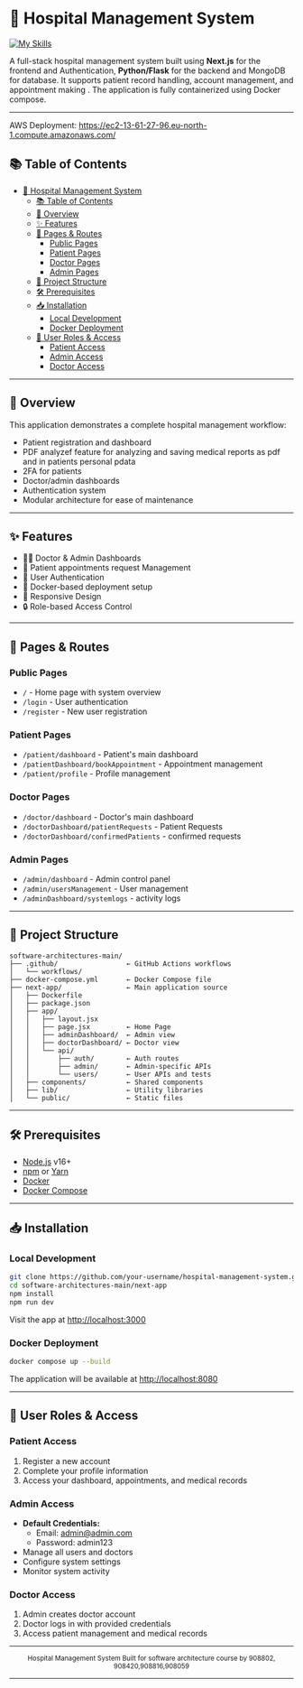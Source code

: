 # 🏥 Hospital Management System

[![My Skills](https://skillicons.dev/icons?i=nextjs,react,tailwind,mongodb,flask,nodejs,py,docker,&perline=10)](https://skillicons.dev)

A full-stack hospital management system built using **Next.js** for the frontend and Authentication, **Python/Flask** for the backend and MongoDB for database. It supports patient record handling, account management, and appointment making . The application is fully containerized using Docker compose.

---

AWS Deployment: https://ec2-13-61-27-96.eu-north-1.compute.amazonaws.com/
## 📚 Table of Contents

- [🏥 Hospital Management System](#-hospital-management-system)
  - [📚 Table of Contents](#-table-of-contents)
  - [🚀 Overview](#-overview)
  - [✨ Features](#-features)
  - [📱 Pages \& Routes](#-pages--routes)
    - [Public Pages](#public-pages)
    - [Patient Pages](#patient-pages)
    - [Doctor Pages](#doctor-pages)
    - [Admin Pages](#admin-pages)
  - [📁 Project Structure](#-project-structure)
  - [🛠 Prerequisites](#-prerequisites)
  - [📥 Installation](#-installation)
    - [Local Development](#local-development)
    - [Docker Deployment](#docker-deployment)
  - [👥 User Roles \& Access](#-user-roles--access)
    - [Patient Access](#patient-access)
    - [Admin Access](#admin-access)
    - [Doctor Access](#doctor-access)

---

## 🚀 Overview

This application demonstrates a complete hospital management workflow:

- Patient registration and dashboard
- PDF analyzef feature for analyzing and saving medical reports as pdf and in patients personal pdata
- 2FA for patients
- Doctor/admin dashboards
- Authentication system
- Modular architecture for ease of maintenance
---

## ✨ Features

- 🧑‍⚕️ Doctor & Admin Dashboards
- 🧾 Patient appointments request Management
- 🔐 User Authentication
- 🐳 Docker-based deployment setup
- 📱 Responsive Design
- 🔒 Role-based Access Control

---

## 📱 Pages & Routes

### Public Pages

- `/` - Home page with system overview
- `/login` - User authentication
- `/register` - New user registration

### Patient Pages

- `/patient/dashboard` - Patient's main dashboard
- `/patientDashboard/bookAppointment` - Appointment management
- `/patient/profile` - Profile management

### Doctor Pages

- `/doctor/dashboard` - Doctor's main dashboard
- `/doctorDashboard/patientRequests` - Patient Requests
- `/doctorDashboard/confirmedPatients` - confirmed requests

### Admin Pages

- `/admin/dashboard` - Admin control panel
- `/admin/usersManagement` - User management
- `/adminDashboard/systemlogs` - activity logs

---

## 📁 Project Structure

```
software-architectures-main/
├── .github/                 ← GitHub Actions workflows
│   └── workflows/
├── docker-compose.yml       ← Docker Compose file
├── next-app/                ← Main application source
│   ├── Dockerfile
│   ├── package.json
│   ├── app/
│   │   ├── layout.jsx
│   │   ├── page.jsx         ← Home Page
│   │   ├── adminDashboard/  ← Admin view
│   │   ├── doctorDashboard/ ← Doctor view
│   │   └── api/
│   │       ├── auth/        ← Auth routes
│   │       ├── admin/       ← Admin-specific APIs
│   │       └── users/       ← User APIs and tests
│   ├── components/          ← Shared components
│   ├── lib/                 ← Utility libraries
│   └── public/              ← Static files
```

---

## 🛠 Prerequisites

- [Node.js](https://nodejs.org/) v16+
- [npm](https://www.npmjs.com/) or [Yarn](https://yarnpkg.com/)
- [Docker](https://www.docker.com/)
- [Docker Compose](https://docs.docker.com/compose/)

---

## 📥 Installation

### Local Development

```bash
git clone https://github.com/your-username/hospital-management-system.git
cd software-architectures-main/next-app
npm install
npm run dev
```

Visit the app at [http://localhost:3000](http://localhost:3000)

### Docker Deployment

```bash
docker compose up --build
```

The application will be available at [http://localhost:8080](http://localhost:8080)

---

## 👥 User Roles & Access

### Patient Access

1. Register a new account
2. Complete your profile information
3. Access your dashboard, appointments, and medical records

### Admin Access

- **Default Credentials:**
  - Email: admin@admin.com
  - Password: admin123
- Manage all users and doctors
- Configure system settings
- Monitor system activity

### Doctor Access

1. Admin creates doctor account
2. Doctor logs in with provided credentials
3. Access patient management and medical records

---

<div align="center">
  <sub>Hospital Management System  Built for software architecture course by 908802, 908420,908816,908059 </sub>
</div>

---
